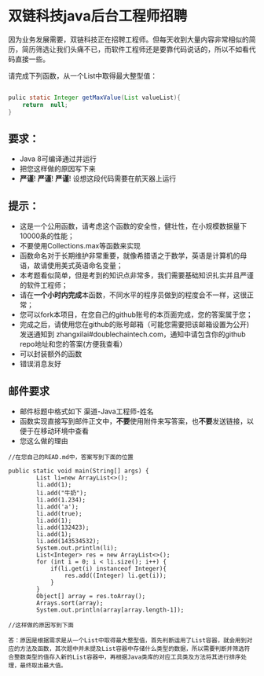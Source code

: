 # 双链科技java后台工程师招聘

因为业务发展需要，双链科技正在招聘工程师。但每天收到大量内容非常相似的简历，简历筛选让我们头痛不已，而软件工程师还是要靠代码说话的，所以不如看代码直接一些。


请完成下列函数，从一个List中取得最大整型值：

```java

pulic static Integer getMaxValue(List valueList){
    return  null;
}

```

## 要求：

* Java 8可编译通过并运行
* 把您这样做的原因写下来
* **严谨**! **严谨**! **严谨**! 设想这段代码需要在航天器上运行

## 提示：
* 这是一个公用函数，请考虑这个函数的安全性，健壮性，在小规模数据量下10000条的性能；
* 不要使用Collections.max等函数来实现
* 函数命名对于长期维护非常重要，就像希腊语之于数学，英语是计算机的母语，故请使用美式英语命名变量；
* 本考题看似简单，但是考到的知识点非常多，我们需要基础知识扎实并且严谨的软件工程师；
* 请在**一个小时内完成**本函数，不同水平的程序员做到的程度会不一样，这很正常；
* 您可以fork本项目，在您自己的github账号的本页面完成，您的答案属于您；
* 完成之后，请使用您在github的账号邮箱（可能您需要把该邮箱设置为公开)发送通知到 zhangxilai#doublechaintech.com，通知中请包含你的github repo地址和您的答案(方便我查看）
* 可以封装额外的函数
* 错误消息友好

## 邮件要求

* 邮件标题中格式如下  渠道-Java工程师-姓名
* 函数实现直接写到邮件正文中，**不要**使用附件来写答案，也**不要**发送链接，以便于在移动环境中查看
* 您这么做的理由

```
//在您自己的READ.md中，答案写到下面的位置

public static void main(String[] args) {
        List li=new ArrayList<>();
        li.add(1);
        li.add("牛奶");
        li.add(1.234);
        li.add('a');
        li.add(true);
        li.add(1);
        li.add(132423);
        li.add(1);
        li.add(143534532);
        System.out.println(li);
        List<Integer> res = new ArrayList<>();
        for (int i = 0; i < li.size(); i++) {
            if(li.get(i) instanceof Integer){
                res.add((Integer) li.get(i));
            }
        }
        Object[] array = res.toArray();
        Arrays.sort(array);
        System.out.println(array[array.length-1]);

//这样做的原因写到下面

答：原因是根据需求是从一个List中取得最大整型值，首先判断运用了List容器，就会用到对应的方法及函数，其次题中并未提及List容器中存储什么类型的数据，所以需要判断并筛选符合整数类型的值存入新的List容器中，再根据Java类库的对应工具类及方法将其进行排序处理，最终取出最大值。
```
